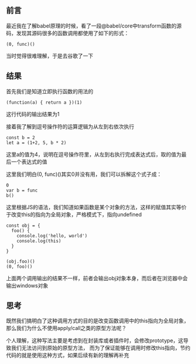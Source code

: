 ## 前言

最近我在了解babel原理的时候，看了一段@babel/core中transform函数的源码，发现其源码很多的函数调用都使用了如下的形式：

    (0, func)()
  
当时觉得很难理解，于是去谷歌了一下

## 结果

首先我们是知道立即执行函数的用法的

    (function(a) { return a })(1)
   
这行代码的输出结果为1

接着我了解到逗号操作符的运算逻辑为从左到右依次执行

    const b = 2
    let a = (1+2, 5, b * 2)
    
这里a的值为4，说明在逗号操作符里，从左到右执行完成表达式后，取的值为最后一个表达式的值

这里我们明白(0, func)()其实0并没有用，我们可以拆解这个式子成：

    0
    var b = func
    b()
    
这里根据JS的语法，我们知道如果函数是某个对象的方法，这样的赋值其实等价于改变this的指向为全局对象，严格模式下，指向undefined

    const obj = {
      foo() {
        console.log('hello, world')
        console.log(this)
      }
    }
    
    (obj.foo)()
    (0, foo)()
    
 上面两个调用输出的结果不一样，前者会输出obj对象本身，而后者在浏览器中会输出windows对象
 
 ## 思考
 
 既然我们搞明白了这种调用方式的目的是改变函数调用中的this指向为全局对象，那么我们为什么不使用apply/call之类的原型方法呢？
 
 个人理解，这种写法主要是考虑到在封装库或者插件时，会修改prototype，这导致我们无法访问到原始的原型方法，
 而为了保证能够在调用时修改this指向，节约代码的就是使用这种方式，如果后续有新的理解再补充
